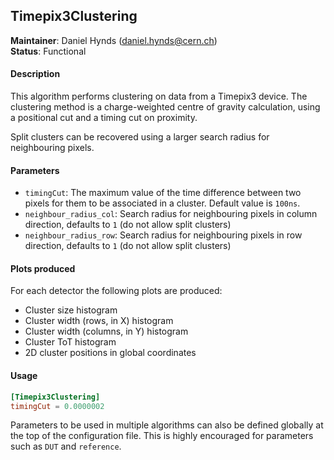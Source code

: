 ## Timepix3Clustering
**Maintainer**: Daniel Hynds (<daniel.hynds@cern.ch>)  
**Status**: Functional

#### Description
This algorithm performs clustering on data from a Timepix3 device. The clustering method is a charge-weighted centre of gravity calculation, using a positional cut and a timing cut on proximity.

Split clusters can be recovered using a larger search radius for neighbouring pixels.

#### Parameters
* `timingCut`: The maximum value of the time difference between two pixels for them to be associated in a cluster. Default value is `100ns`.
* `neighbour_radius_col`: Search radius for neighbouring pixels in column direction, defaults to `1` (do not allow split clusters)
* `neighbour_radius_row`:  Search radius for neighbouring pixels in row direction, defaults to `1` (do not allow split clusters)

#### Plots produced
For each detector the following plots are produced:
* Cluster size histogram
* Cluster width (rows, in X) histogram
* Cluster width (columns, in Y) histogram
* Cluster ToT histogram
* 2D cluster positions in global coordinates

#### Usage
```toml
[Timepix3Clustering]
timingCut = 0.0000002
```
Parameters to be used in multiple algorithms can also be defined globally at the top of the configuration file. This is highly encouraged for parameters such as `DUT` and `reference`.
